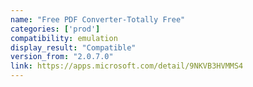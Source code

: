 ```yaml
---
name: "Free PDF Converter-Totally Free"
categories: ['prod']
compatibility: emulation
display_result: "Compatible"
version_from: "2.0.7.0"
link: https://apps.microsoft.com/detail/9NKVB3HVMMS4
---
```

